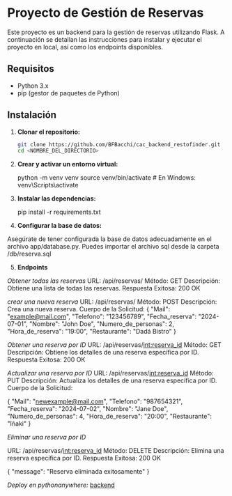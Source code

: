 # Proyecto de Gestión de Reservas

Este proyecto es un backend para la gestión de reservas utilizando Flask. A continuación se detallan las instrucciones para instalar y ejecutar el proyecto en local, así como los endpoints disponibles.

## Requisitos

- Python 3.x
- pip (gestor de paquetes de Python)

## Instalación

1. **Clonar el repositorio:**

   ```sh
   git clone https://github.com/BFBacchi/cac_backend_restofinder.git
   cd <NOMBRE_DEL_DIRECTORIO>

2. **Crear y activar un entorno virtual:**

   python -m venv venv
   source venv/bin/activate  # En Windows: venv\Scripts\activate

3. **Instalar las dependencias:**

   pip install -r requirements.txt

4. **Configurar la base de datos:**

  Asegúrate de tener configurada la base de datos adecuadamente en el archivo app/database.py.
  Puedes importar el archivo sql desde la carpeta /db/reserva.sql

5. **Endpoints**

*Obtener todas las reservas*
URL: /api/reservas/
Método: GET
Descripción: Obtiene una lista de todas las reservas.
Respuesta Exitosa: 200 OK

*crear una nueva reserva*
URL: /api/reservas/
Método: POST
Descripción: Crea una nueva reserva.
Cuerpo de la Solicitud:
{
  "Mail": "example@mail.com",
  "Telefono": "123456789",
  "Fecha_reserva": "2024-07-01",
  "Nombre": "John Doe",
  "Numero_de_personas": 2,
  "Hora_de_reserva": "19:00",
  "Restaurante": "Dadá Bistro"
}

*Obtener una reserva por ID*
URL: /api/reservas/<int:reserva_id>
Método: GET
Descripción: Obtiene los detalles de una reserva específica por ID.
Respuesta Exitosa: 200 OK

*Actualizar una reserva por ID*
URL: /api/reservas/<int:reserva_id>
Método: PUT
Descripción: Actualiza los detalles de una reserva específica por ID.
Cuerpo de la Solicitud:

{
  "Mail": "newexample@mail.com",
  "Telefono": "987654321",
  "Fecha_reserva": "2024-07-02",
  "Nombre": "Jane Doe",
  "Numero_de_personas": 4,
  "Hora_de_reserva": "20:00",
  "Restaurante": "Iñaki"
}

*Eliminar una reserva por ID*

URL: /api/reservas/<int:reserva_id>
Método: DELETE
Descripción: Elimina una reserva específica por ID.
Respuesta Exitosa: 200 OK

{
  "message": "Reserva eliminada exitosamente"
}

*Deploy en pythonanywhere:*  [backend](http://bfbmahakala.pythonanywhere.com/)